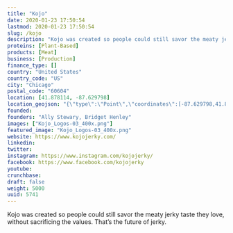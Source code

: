 ```yaml
---
title: "Kojo"
date: 2020-01-23 17:50:54
lastmod: 2020-01-23 17:50:54
slug: /kojo
description: "Kojo was created so people could still savor the meaty jerky taste they love, without sacrificing the values. That’s the future of jerky."
proteins: [Plant-Based]
products: [Meat]
business: [Production]
finance_type: []
country: "United States"
country_code: "US"
city: "Chicago"
postal_code: "60604"
location: [41.878114, -87.629798]
location_geojson: "{\"type\":\"Point\",\"coordinates\":[-87.629798,41.878114]}"
founded: 
founders: "Ally Stewary, Bridget Henley"
images: ["Kojo_Logos-03_400x.png"]
featured_image: "Kojo_Logos-03_400x.png"
website: https://www.kojojerky.com/
linkedin: 
twitter: 
instagram: https://www.instagram.com/kojojerky/
facebook: https://www.facebook.com/kojojerky
youtube: 
crunchbase: 
draft: false
weight: 5000
uuid: 5741
---
```

Kojo was created so people could still savor the meaty jerky taste they love, without sacrificing the values. That’s the future of jerky.
